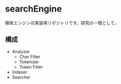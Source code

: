 # searchEngine

検索エンジンの実装用リポジトリです。研究の一環として。

## 構成

- Analyzer
  - Char Filter
  - Tokenizer
  - Token Filter
- Indexer
- Searcher
